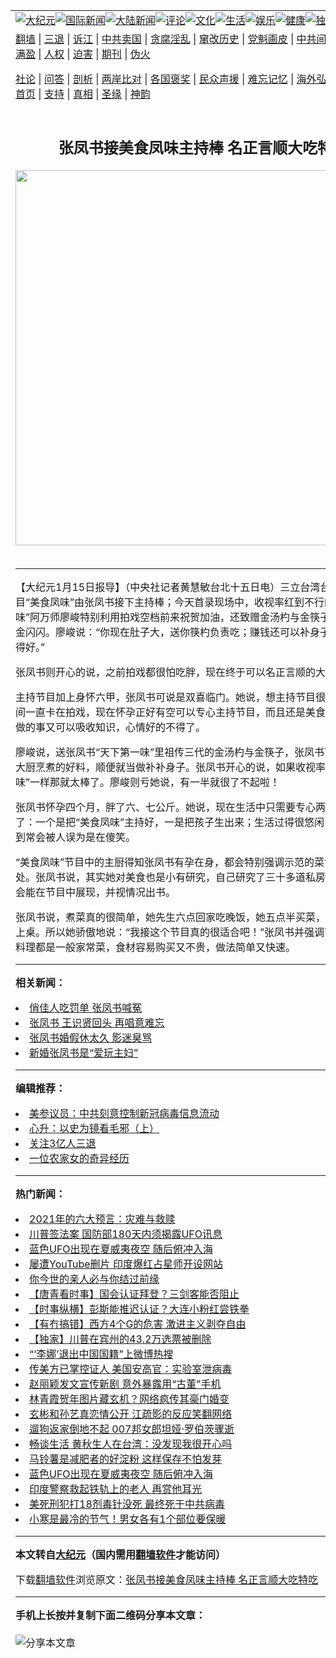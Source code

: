 <a name="1" id="1" target="_blank"></a><span id="1"></span>
<table align=center border="0"><tr><td colspan="2" VALIGN=TOP><a href="https://github.com/dahstt3965/djy/blob/master/gb/nsc413.md#1"><img src="https://raw.githubusercontent.com/dahstt3965/www/master/t/djy/1.jpg" title="大纪元"></a><a href="https://github.com/dahstt3965/djy/blob/master/gb/n24hr.md#1"><img src="https://raw.githubusercontent.com/dahstt3965/www/master/t/djy/3.jpg" title="国际新闻"></a><a href="https://github.com/dahstt3965/djy/blob/master/gb/nsc413.md#1"><img src="https://raw.githubusercontent.com/dahstt3965/www/master/t/djy/4.jpg" title="大陆新闻"></a><a href="https://github.com/dahstt3965/djy/blob/master/gb/news392.md#1"><img src="https://raw.githubusercontent.com/dahstt3965/www/master/t/djy/5.jpg" title="评论"></a><a href="https://github.com/dahstt3965/djy/blob/master/gb/news2007.md#1"><img src="https://raw.githubusercontent.com/dahstt3965/www/master/t/djy/6.jpg" title="文化"></a><a href="https://github.com/dahstt3965/djy/blob/master/gb/news2008.md#1"><img src="https://raw.githubusercontent.com/dahstt3965/www/master/t/djy/7.jpg" title="生活"></a><a href="https://github.com/dahstt3965/djy/blob/master/gb/ncyule.md#1"><img src="https://raw.githubusercontent.com/dahstt3965/www/master/t/djy/8.jpg" title="娱乐"></a><a href="https://github.com/dahstt3965/djy/blob/master/gb/nsc1002.md#1"><img src="https://raw.githubusercontent.com/dahstt3965/www/master/t/djy/9.jpg" title="健康"><a href="https://github.com/dahstt3965/djy/blob/master/gb/nf6092.md#1"><img src="https://raw.githubusercontent.com/dahstt3965/www/master/t/djy/10a.jpg" title="独家"></a><a href="https://github.com/dahstt3965/djy/blob/master/gb/nf4514.md#1"><img src="https://raw.githubusercontent.com/dahstt3965/www/master/t/djy/12a.jpg" title="头条"></a></td></tr>
<tr><td colspan="2" VALIGN=TOP><a target="_blank" href="https://github.com/dahstt3965/www/blob/master/README.md?zsrh#1">翻墙</a> | <a target="_blank" href="https://github.com/dahstt3965/djy/blob/master/gb/nf5657.md#1">三退</a> | <a target="_blank" href="https://github.com/dahstt3965/djy/blob/master/gb/nf6124.md#1">诉江</a> | <a target="_blank" href="https://github.com/dahstt3965/djy/blob/master/gb/nf1176117.md#1">中共卖国</a> | <a target="_blank" href="https://github.com/dahstt3965/djy/blob/master/gb/nf5773.md#1">贪腐淫乱</a> | <a target="_blank" href="https://github.com/dahstt3965/djy/blob/master/gb/nf1176115.md#1">窜改历史</a> | <a target="_blank" href="https://github.com/dahstt3965/djy/blob/master/gb/nf1176107.md#1">党魁画皮</a> | <a target="_blank" href="https://github.com/dahstt3965/djy/blob/master/gb/nf1320400.md#1">中共间谍</a> | <a target="_blank" href="https://github.com/dahstt3965/djy/blob/master/gb/nf1176114.md#1">破坏传统</a> | <a target="_blank" href="https://github.com/dahstt3965/ntdtv/blob/master/gb/prog447_1.md#1">恶贯满盈</a> | <a target="_blank" href="https://github.com/dahstt3965/djy/blob/master/gb/ncid278.md#1">人权</a> | <a target="_blank" href="https://github.com/dahstt3965/djy/blob/master/gb/nf1176111.md#1">迫害</a> | <a target="_blank" href="https://gitlab.com/szzdlab/mh-qikan/blob/master/README.md#1">期刊</a> | <a target="_blank" href="https://github.com/dahstt3965/djy/blob/master/gb/nf5562.md#1">伪火</a></p><p><a target="_blank" href="https://github.com/dahstt3965/djy/blob/master/gb/9p.md#1">社论</a> | <a target="_blank" href="https://github.com/dahstt3965/djy/blob/master/gb/nf4378.md#1">问答</a> | <a target="_blank" href="https://github.com/dahstt3965/djy/blob/master/gb/nf5792.md#1">剖析</a> | <a target="_blank" href="https://github.com/dahstt3965/djy/blob/master/gb/nf5735.md#1">两岸比对</a> | <a target="_blank" href="https://github.com/dahstt3965/djy/blob/master/gb/nf6119.md#1">各国褒奖</a> | <a target="_blank" href="https://github.com/dahstt3965/djy/blob/master/gb/nf6120.md#1">民众声援</a> | <a target="_blank" href="https://github.com/dahstt3965/djy/blob/master/gb/nf1188594.md#1">难忘记忆</a> | <a target="_blank" href="https://github.com/dahstt3965/djy/blob/master/gb/nf3180.md#1">海外弘传</a> | <a target="_blank" href="https://github.com/dahstt3965/djy/blob/master/gb/nf5410.md#1">万人上访</a> | <a target="_blank" href="https://github.com/dahstt3965/www/blob/master/README.md?zsrh#1">平台首页</a> | <a target="_blank" href="https://github.com/dahstt3965/djy/blob/master/gb/nf4386.md#1">支持</a> | <a target="_blank" href="https://github.com/dahstt3965/djy/blob/master/gb/nf4389.md#1">真相</a> | <a target="_blank" href="https://github.com/dahstt3965/djy/blob/master/gb/nf5790.md#1">圣缘</a> | <a target="_blank" href="https://github.com/dahstt3965/djy/blob/master/gb/nf4786.md#1">神韵</a></td></tr>
<tr><td VALIGN=TOP width="626"><h2 align=center>张凤书接美食凤味主持棒  名正言顺大吃特吃</h2>
<img width="600" src="https://i.epochtimes.com/assets/uploads/2020/12/f258f47b3d77ac2c3b447ced06a5eef5-320x200.jpg" />
<h6></h6>
<hr>
	<p>【大纪元1月15日报导】（中央社记者黄慧敏台北十五日电）三立台湾台招牌美食节目“美食凤味”由<ahref="https://github.com/dahstt3965/djy/blob/master/gb/tag/%E5%BC%A0%E5%87%A4%E4%B9%A6.md#1">张凤书</a>接下主持棒；今天首录现场中，收视率红到不行的“天下第一味”阿万师廖峻特别利用拍戏空档前来祝贺加油，还致赠金汤杓与金筷子，预祝收视率金闪闪。廖峻说：“你现在肚子大，送你筷杓负责吃；赚钱还可以补身子，节目真的接得好。”</p>
<p><ahref="https://github.com/dahstt3965/djy/blob/master/gb/tag/%E5%BC%A0%E5%87%A4%E4%B9%A6.md#1">张凤书</a>则开心的说，之前拍戏都很怕吃胖，现在终于可以名正言顺的大吃特吃了。</p>
<p>主持节目加上身怀六甲，张凤书可说是双喜临门。她说，想主持节目很久了，只是中间一直卡在拍戏，现在怀孕正好有空可以专心主持节目，而且还是美食节目，做喜欢做的事又可以吸收知识，心情好的不得了。</p>
<p>廖峻说，送张凤书“天下第一味”里祖传三代的金汤杓与金筷子，张凤书可在旁边品尝大厨烹煮的好料，顺便就当做补补身子。张凤书开心的说，如果收视率能像“天下第一味”一样那就太棒了。廖峻则亏她说，有一半就很了不起啦！</p>
<p>张凤书怀孕四个月，胖了六、七公斤。她说，现在生活中只需要专心两件事情就好了：一个是把“美食凤味”主持好，一是把孩子生出来；生活过得很悠闲自在，心情好到常会被人误为是在傻笑。</p>
<p>“美食凤味”节目中的主厨得知张凤书有孕在身，都会特别强调示范的菜色对宝宝的好处。张凤书说，其实她对美食也是小有研究，自己研究了三十多道私房菜，希望有机会能在节目中展现，并视情况出书。 </p>
<p>张凤书说，煮菜真的很简单，她先生六点回家吃晚饭，她五点半买菜，六点半菜就可上桌。所以她骄傲地说：“我接这个节目真的很适合吧！”张凤书并强调节目中介绍的料理都是一般家常菜，食材容易购买又不贵，做法简单又快速。</p>
	
<hr>


<strong>相关新闻：</strong>
<li><a href="https://github.com/dahstt3965/djy/blob/master/gb/6/2/8/n1215504.md#1">俏佳人吃罚单 张凤书喊冤</a></li>
<li><a href="https://github.com/dahstt3965/djy/blob/master/gb/6/2/9/n1216835.md#1">张凤书 王识贤回头 再唱意难忘</a></li>
<li><a href="https://github.com/dahstt3965/djy/blob/master/gb/6/3/18/n1258421.md#1">张凤书婚假休太久 影迷臭骂</a></li>
<li><a href="https://github.com/dahstt3965/djy/blob/master/gb/6/4/14/n1286941.md#1">新婚张凤书是“爱玩主妇”</a></li>
<hr>


<strong>编辑推荐：</strong>
<li><a href="https://github.com/onzhi266/djy/blob/master/gb/20/2/22/n11887949.md#1">美参议员：中共刻意控制新冠病毒信息流动</a></li>
<li><a href="https://github.com/tsiac2612/djy/blob/master/gb/18/4/16/n10307016.md#1" target="_blank">心升：以史为镜看毛邪（上）</a></li><li><a href="https://github.com/dahstt3965/djy/blob/master/gb/18/5/10/n10381511.md?dfh#1" target="_blank">关注3亿人三退</a></li><li><a href="https://github.com/tsiac2612/djy/blob/master/gb/16/7/18/n8113058.md#1" target="_blank">一位农家女的奇异经历</a></li>
<hr>

<strong>热门新闻：</strong>
<li><a href="https://github.com/dahstt3965/djy/blob/master/gb/20/12/30/n12654008.md#1">2021年的六大预言：灾难与救赎</a></li>
<li><a href="https://github.com/dahstt3965/djy/blob/master/gb/21/1/1/n12659278.md#1">川普签法案 国防部180天内须揭露UFO讯息</a></li>
<li><a href="https://github.com/dahstt3965/djy/blob/master/gb/21/1/4/n12665017.md#1">蓝色UFO出现在夏威夷夜空 随后俯冲入海</a></li>
<li><a href="https://github.com/dahstt3965/djy/blob/master/gb/21/1/3/n12663595.md#1">屡遭YouTube删片 印度爆红占星师开设网站</a></li>
<li><a href="https://github.com/dahstt3965/djy/blob/master/gb/20/12/30/n12655241.md#1">你今世的亲人必与你结过前缘</a></li>
<li><a href="https://github.com/dahstt3965/djy/blob/master/gb/21/1/6/n12669343.md#1">【唐青看时事】国会认证拜登？三剑客能否阻止</a></li>
<li><a href="https://github.com/dahstt3965/djy/blob/master/gb/21/1/6/n12669386.md#1">【时事纵横】彭斯能推迟认证？大连小粉红尝铁拳</a></li>
<li><a href="https://github.com/dahstt3965/djy/blob/master/gb/21/1/4/n12666652.md#1">【有冇搞错】西方4个G的危害 激进主义剥夺自由</a></li>
<li><a href="https://github.com/dahstt3965/djy/blob/master/gb/21/1/4/n12666220.md#1">【独家】川普在宾州的43.2万选票被删除</a></li>
<li><a href="https://github.com/dahstt3965/djy/blob/master/gb/21/1/4/n12666762.md#1">“‘李娜’退出中国国籍”上微博热搜</a></li>
<li><a href="https://github.com/dahstt3965/djy/blob/master/gb/21/1/4/n12666258.md#1">传美方已掌控证人 美国安高官：实验室泄病毒</a></li>
<li><a href="https://github.com/dahstt3965/djy/blob/master/gb/21/1/4/n12664632.md#1">赵丽颖发文宣传新剧 意外暴露用“古董”手机</a></li>
<li><a href="https://github.com/dahstt3965/djy/blob/master/gb/21/1/4/n12666681.md#1">林青霞贺年图片藏玄机？网络疯传其豪门婚变</a></li>
<li><a href="https://github.com/dahstt3965/djy/blob/master/gb/21/1/3/n12664153.md#1">玄彬和孙艺真恋情公开 江疏影的反应笑翻网络</a></li>
<li><a href="https://github.com/dahstt3965/djy/blob/master/gb/21/1/4/n12666446.md#1">遛狗返家倒地不起 007邦女郎坦娅·罗伯茨骤逝</a></li>
<li><a href="https://github.com/dahstt3965/djy/blob/master/gb/21/1/5/n12667940.md#1">畅谈生活 黄秋生人在台湾：没发现我很开心吗</a></li>
<li><a href="https://github.com/dahstt3965/djy/blob/master/gb/21/1/4/n12665282.md#1">马铃薯是减肥者的好淀粉 这样保存不怕发芽</a></li>
<li><a href="https://github.com/dahstt3965/djy/blob/master/gb/21/1/4/n12665017.md#1">蓝色UFO出现在夏威夷夜空 随后俯冲入海</a></li>
<li><a href="https://github.com/dahstt3965/djy/blob/master/gb/21/1/4/n12665269.md#1">印度警察救起铁轨上的老人 再赏他耳光</a></li>
<li><a href="https://github.com/dahstt3965/djy/blob/master/gb/21/1/4/n12665511.md#1">美死刑犯打18剂毒针没死 最终死于中共病毒</a></li>
<li><a href="https://github.com/dahstt3965/djy/blob/master/gb/21/1/4/n12666327.md#1">小寒是最冷的节气！男女各有1个部位要保暖</a></li>
<hr>

<strong>本文转自<a href="https://www.epochtimes.com">大纪元</a>（国内需用<a href="https://github.com/dahstt3965/www/blob/master/README.md#8">翻墙软件</a>才能访问）</strong><p>下载<a href="https://github.com/dahstt3965/www/blob/master/README.md#8">翻墙软件</a>浏览原文：<a href="https://www.epochtimes.com/gb/7/1/15/n1590929.htm">张凤书接美食凤味主持棒  名正言顺大吃特吃</a></p><hr>

<strong>手机上长按并复制下面二维码分享本文章：</strong><br><br><img src="https://chart.apis.google.com/chart?cht=qr&chs=240x240&choe=UTF-8&chld=M|2&chl=https://github.com/dahstt3965/djy/blob/master/gb/7/1/15/n1590929.md%231" title="分享本文章"></td><td VALIGN=TOP><a href="https://github.com/dahstt3965/djy/blob/master/gb/16/1/21/n4622075.md?dfh#1" target="_blank"><img src="https://raw.githubusercontent.com/dahstt3965/djy/master/gb/300/wei-f1.jpg" title="中共的伪火骗局"  alt="中共的伪火骗局"></a><br><a href="https://github.com/dahstt3965/www/blob/master/README.md?dfh#9" target="_blank"><img src="https://raw.githubusercontent.com/dahstt3965/djy/master/gb/300/yong-h.jpg" title="永恒的见证"  alt="永恒的见证"></a><br><a href="https://github.com/dahstt3965/djy/blob/master/gb/13/9/29/n3974789.md?dfh#1" target="_blank"><img src="https://raw.githubusercontent.com/dahstt3965/djy/master/gb/300/shang-lnz.jpg" title="善良女子被中共投男牢"  alt="善良女子被中共投男牢"></a><br><a href="https://github.com/dahstt3965/djy/blob/master/gb/16/3/16/n4663449.md?dfh#1" target="_blank"><img src="https://raw.githubusercontent.com/dahstt3965/djy/master/gb/300/huo-z3.jpg" title="警卫目击活摘器官"  alt="警卫目击活摘器官"></a><br><a href="https://github.com/dahstt3965/djy/blob/master/gb/16/8/7/n8177641.md?dfh#1" target="_blank"><img src="https://raw.githubusercontent.com/dahstt3965/djy/master/gb/300/huo-z4.jpg" title="证人描述活摘恐怖"  alt="证人描述活摘恐怖"></a><br><a href="https://github.com/dahstt3965/djy/blob/master/gb/10/4/19/n2881569.md?dfh#1" target="_blank"><img src="https://raw.githubusercontent.com/dahstt3965/djy/master/gb/300/huo-z1.jpg" title="揭开活摘器官黑幕"  alt="揭开活摘器官黑幕"></a><br><a href="https://github.com/dahstt3965/djy/blob/master/gb/10/11/7/n3077476.md?dfh#1" target="_blank"><img src="https://raw.githubusercontent.com/dahstt3965/djy/master/gb/300/ma-ks.jpg" title="马克思的成魔之路"  alt="马克思的成魔之路"></a><br><a href="https://github.com/dahstt3965/djy/blob/master/gb/14/6/9/n4173977.md?dfh#1" target="_blank"><img src="https://raw.githubusercontent.com/dahstt3965/djy/master/gb/300/chang-zs.jpg" title="藏字石 蕴天机"  alt="藏字石 蕴天机"></a><br><a href="https://github.com/dahstt3965/djy/blob/master/gb/18/5/10/n10381511.md?dfh#1" target="_blank"><img src="https://raw.githubusercontent.com/dahstt3965/djy/master/gb/300/st1.jpg" title="关注3亿人三退"  alt="关注3亿人三退"></a><br><a href="https://github.com/dahstt3965/djy/blob/master/gb/18/3/21/n10237682.md?dfh#1" target="_blank"><img src="https://raw.githubusercontent.com/dahstt3965/djy/master/gb/300/jie-t.jpg" title="解体中共复兴中华"  alt="解体中共复兴中华"></a><br><a href="https://github.com/dahstt3965/djy/blob/master/gb/9/2/9/n2422991.md?dfh#1" target="_blank"><img src="https://raw.githubusercontent.com/dahstt3965/djy/master/gb/300/gao-zs.jpg" title="中共迫害良心律师"  alt="中共迫害良心律师"></a><br><a href="https://github.com/dahstt3965/djy/blob/master/gb/18/12/9/n10900044.md?dfh#1" target="_blank"><img src="https://raw.githubusercontent.com/dahstt3965/djy/master/gb/300/sj1.jpg" title="303万人举报江泽民"  alt="303万人举报江泽民"></a><br><a href="https://github.com/dahstt3965/djy/blob/master/gb/18/8/28/n10672014.md?dfh#1" target="_blank"><img src="https://raw.githubusercontent.com/dahstt3965/djy/master/gb/300/sj2.jpg" title="这些官员为何起诉江泽民"  alt="这些官员为何起诉江泽民"></a><br><a href="https://github.com/dahstt3965/djy/blob/master/gb/8/12/18/n2367165.md?dfh#1" target="_blank"><img src="https://raw.githubusercontent.com/dahstt3965/djy/master/gb/300/liangan.jpg" title="海峡两岸的强烈对比"  alt="海峡两岸的强烈对比"></a><br><a href="https://github.com/dahstt3965/djy/blob/master/gb/15/12/10/n4593139.md?dfh#1" target="_blank"><img src="https://raw.githubusercontent.com/dahstt3965/djy/master/gb/300/jia-ndzl.jpg" title="加拿大总理的贺信"  alt="加拿大总理的贺信"></a><br><a href="https://github.com/dahstt3965/djy/blob/master/gb/11/6/17/n3289382.md?dfh#1" target="_blank"><img src="https://raw.githubusercontent.com/dahstt3965/djy/master/gb/300/xiao-wd.jpg" title="探寻真相兼听则明"  alt="探寻真相兼听则明"></a><br><a href="https://github.com/dahstt3965/djy/blob/master/gb/18/10/27/n10812623.md?dfh#1" target="_blank"><img src="https://raw.githubusercontent.com/dahstt3965/djy/master/gb/300/yindu.jpg" title="印度媒体报道东方"  alt="印度媒体报道东方"></a><br><a href="https://github.com/dahstt3965/djy/blob/master/gb/18/6/9/n10469652.md?dfh#1" target="_blank"><img src="https://raw.githubusercontent.com/dahstt3965/djy/master/gb/300/xie-j.jpg" title="不一样的海外校园"  alt="不一样的海外校园"></a><br><a href="https://github.com/dahstt3965/djy/blob/master/gb/7/4/5/n1669415.md?dfh#1" target="_blank"><img src="https://raw.githubusercontent.com/dahstt3965/djy/master/gb/300/li-up.jpg" title="从大师到徒弟的传奇"  alt="从大师到徒弟的传奇"></a><br><a href="https://github.com/dahstt3965/djy/blob/master/gb/17/5/26/n9191512.md?dfh#1" target="_blank"><img src="https://raw.githubusercontent.com/dahstt3965/djy/master/gb/300/zfl2.jpg" title="亿万人与东方一本奇书"  alt="亿万人与东方一本奇书"></a><br><a href="https://github.com/dahstt3965/djy/blob/master/gb/13/11/27/n4020290.md?dfh#1" target="_blank"><img src="https://raw.githubusercontent.com/dahstt3965/djy/master/gb/300/zhen-h.jpg" title="大陆见不到的震撼场面"  alt="大陆见不到的震撼场面"></a><br><a href="https://github.com/dahstt3965/djy/blob/master/gb/15/7/17/n4482910.md?dfh#1" target="_blank"><img src="https://raw.githubusercontent.com/dahstt3965/djy/master/gb/300/dalu-sk.jpg" title="人心向善 大陆当初盛况"  alt="人心向善 大陆当初盛况"></a><br><a href="https://github.com/dahstt3965/djy/blob/master/gb/19/1/5/n10955468.md?dfh#1" target="_blank"><img src="https://raw.githubusercontent.com/dahstt3965/djy/master/gb/300/zfl1.jpg" title="追寻真理 这书讲什么"  alt="追寻真理 这书讲什么"></a><br><a href="https://github.com/dahstt3965/www/blob/master/README.md?dfh#1" target="_blank"><img src="https://raw.githubusercontent.com/dahstt3965/djy/master/gb/300/fq1.jpg" title="下载免费翻墙软件"  alt="下载免费翻墙软件"></a><br></td></tr></table>
